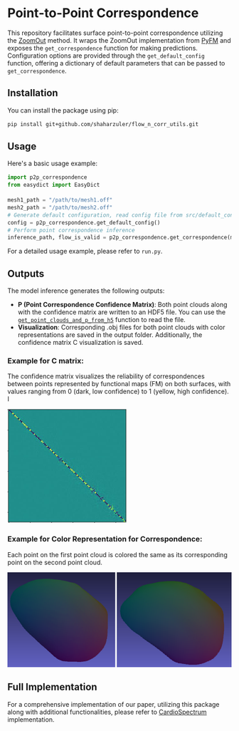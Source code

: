 # Point-to-Point Correspondence

This repository facilitates surface point-to-point correspondence utilizing the [ZoomOut](https://arxiv.org/abs/1904.07865) method. It wraps the ZoomOut implementation from [PyFM](https://github.com/robinmagnet/pyFM) and exposes the `get_correspondence` function for making predictions. Configuration options are provided through the `get_default_config` function, offering a dictionary of default parameters that can be passed to `get_correspondence`.


## Installation

You can install the package using pip:
```bash
pip install git+github.com/shaharzuler/flow_n_corr_utils.git
```

## Usage

Here's a basic usage example:

```python
import p2p_correspondence
from easydict import EasyDict

mesh1_path = "/path/to/mesh1.off"
mesh2_path = "/path/to/mesh2.off"
# Generate default configuration, read config file from src/default_config.json
config = p2p_correspondence.get_default_config()
# Perform point correspondence inference
inference_path, flow_is_valid = p2p_correspondence.get_correspondence(mesh1_path, mesh2_path, EasyDict(config))
```
For a detailed usage example, please refer to `run.py`.


## Outputs
The model inference generates the following outputs:
- **P (Point Correspondence Confidence Matrix)**: Both point clouds along with the confidence matrix are written to an HDF5 file. You can use the [`get_point_clouds_and_p_from_h5`](https://github.com/shaharzuler/flow_n_corr_utils/blob/main/flow_n_corr_utils/src/utils/h5_utils.py#L13C5-L13C35) function to read the file.
- **Visualization**: Corresponding .obj files for both point clouds with color representations are saved in the output folder. Additionally, the confidence matrix C visualization is saved.

### Example for C matrix:
The confidence matrix visualizes the reliability of correspondences between points represented by functional maps (FM) on both surfaces, with values ranging from 0 (dark, low confidence) to 1 (yellow, high confidence). I

![C matrix](readme_data/C_matrix.png)

### Example for Color Representation for Correspondence:
Each point on the first point cloud is colored the same as its corresponding point on the second point cloud.

![color representation](readme_data/correspondence_color_representation.png)

## Full Implementation

For a comprehensive implementation of our paper, utilizing this package along with additional functionalities, please refer to [CardioSpectrum](https://github.com/shaharzuler/CardioSpectrum) implementation.

